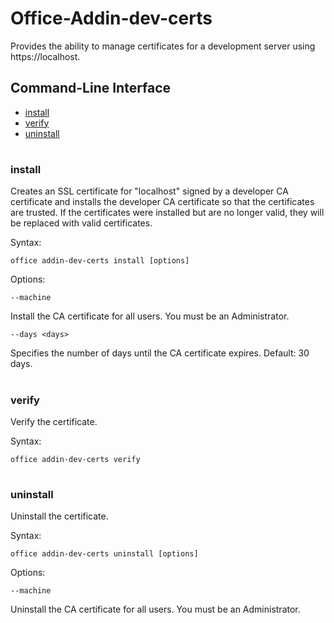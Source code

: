 # Office-Addin-dev-certs

Provides the ability to manage certificates for a development server using https://localhost.

## Command-Line Interface
* [install](#install)
* [verify](#verify)
* [uninstall](#uninstall)

#

### install
Creates an SSL certificate for "localhost" signed by a developer CA certificate and installs the developer CA certificate so that the certificates are trusted. If the certificates were installed but are no longer valid, they will be replaced with valid certificates.

Syntax:

`office addin-dev-certs install [options]`

Options:

`--machine`

Install the CA certificate for all users. You must be an Administrator.

`--days <days>`

Specifies the number of days until the CA certificate expires. Default: 30 days.
 
#

### verify
Verify the certificate.

Syntax:

`office addin-dev-certs verify`
 
#

### uninstall
Uninstall the certificate.

Syntax:

`office addin-dev-certs uninstall [options]`

Options:

`--machine`

Uninstall the CA certificate for all users. You must be an Administrator.

#
